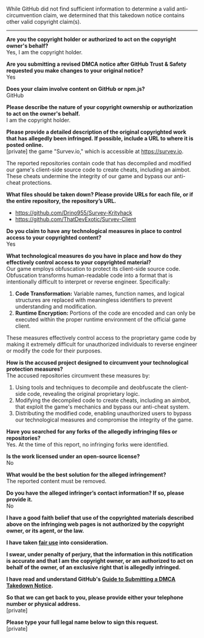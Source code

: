 While GitHub did not find sufficient information to determine a valid anti-circumvention claim, we determined that this takedown notice contains other valid copyright claim(s).

---

**Are you the copyright holder or authorized to act on the copyright owner's behalf?**  
Yes, I am the copyright holder.  

**Are you submitting a revised DMCA notice after GitHub Trust & Safety requested you make changes to your original notice?**  
Yes  

**Does your claim involve content on GitHub or npm.js?**  
GitHub  

**Please describe the nature of your copyright ownership or authorization to act on the owner's behalf.**  
I am the copyright holder.  

**Please provide a detailed description of the original copyrighted work that has allegedly been infringed. If possible, include a URL to where it is posted online.**  
[private] the game "Survev.io," which is accessible at https://survev.io.  

The reported repositories contain code that has decompiled and modified our game's client-side source code to create cheats, including an aimbot. These cheats undermine the integrity of our game and bypass our anti-cheat protections.  

**What files should be taken down? Please provide URLs for each file, or if the entire repository, the repository’s URL.**  
- https://github.com/Drino955/Survev-Krityhack  
- https://github.com/ThatDevExotic/Survev-Client  

**Do you claim to have any technological measures in place to control access to your copyrighted content?**  
Yes  

**What technological measures do you have in place and how do they effectively control access to your copyrighted material?**  
Our game employs obfuscation to protect its client-side source code. Obfuscation transforms human-readable code into a format that is intentionally difficult to interpret or reverse engineer. Specifically:  
1. **Code Transformation:** Variable names, function names, and logical structures are replaced with meaningless identifiers to prevent understanding and modification.  
2. **Runtime Encryption:** Portions of the code are encoded and can only be executed within the proper runtime environment of the official game client.  

These measures effectively control access to the proprietary game code by making it extremely difficult for unauthorized individuals to reverse engineer or modify the code for their purposes.  

**How is the accused project designed to circumvent your technological protection measures?**  
The accused repositories circumvent these measures by:  
1. Using tools and techniques to decompile and deobfuscate the client-side code, revealing the original proprietary logic.  
2. Modifying the decompiled code to create cheats, including an aimbot, that exploit the game's mechanics and bypass our anti-cheat system.  
3. Distributing the modified code, enabling unauthorized users to bypass our technological measures and compromise the integrity of the game.  

**Have you searched for any forks of the allegedly infringing files or repositories?**  
Yes. At the time of this report, no infringing forks were identified.  

**Is the work licensed under an open-source license?**  
No  

**What would be the best solution for the alleged infringement?**  
The reported content must be removed.  

**Do you have the alleged infringer’s contact information? If so, please provide it.**  
No  

**I have a good faith belief that use of the copyrighted materials described above on the infringing web pages is not authorized by the copyright owner, or its agent, or the law.**  

**I have taken [fair use](https://www.lumendatabase.org/topics/22) into consideration.**  

**I swear, under penalty of perjury, that the information in this notification is accurate and that I am the copyright owner, or am authorized to act on behalf of the owner, of an exclusive right that is allegedly infringed.**  

**I have read and understand GitHub's [Guide to Submitting a DMCA Takedown Notice](https://docs.github.com/articles/guide-to-submitting-a-dmca-takedown-notice/).**  

**So that we can get back to you, please provide either your telephone number or physical address.**  
[private]

**Please type your full legal name below to sign this request.**  
[private]
